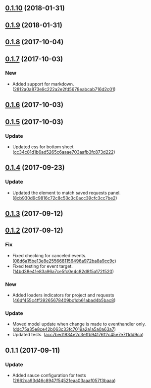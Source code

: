 <a name="0.1.10"></a>
## [0.1.10](https://github.com/advanced-rest-client/project-details/compare/0.1.9...0.1.10) (2018-01-31)




<a name="0.1.9"></a>
## [0.1.9](https://github.com/advanced-rest-client/project-details/compare/0.1.8...0.1.9) (2018-01-31)




<a name="0.1.8"></a>
## [0.1.8](https://github.com/advanced-rest-client/project-details/compare/0.1.7...0.1.8) (2017-10-04)




<a name="0.1.7"></a>
## [0.1.7](https://github.com/advanced-rest-client/project-details/compare/0.1.6...0.1.7) (2017-10-03)


### New

* Added support for markdown. ([2812a0a873e9c222a2e2fd5678eabcab716d2c01](https://github.com/advanced-rest-client/project-details/commit/2812a0a873e9c222a2e2fd5678eabcab716d2c01))



<a name="0.1.6"></a>
## [0.1.6](https://github.com/advanced-rest-client/project-details/compare/0.1.5...0.1.6) (2017-10-03)




<a name="0.1.5"></a>
## [0.1.5](https://github.com/advanced-rest-client/project-details/compare/0.1.4...0.1.5) (2017-10-03)


### Update

* Updated css for bottom sheet ([cc34c81d1b6ad5265c6aaae703aafb3fc873d222](https://github.com/advanced-rest-client/project-details/commit/cc34c81d1b6ad5265c6aaae703aafb3fc873d222))



<a name="0.1.4"></a>
## [0.1.4](https://github.com/advanced-rest-client/project-details/compare/0.1.2...0.1.4) (2017-09-23)


### Update

* Updated the element to match saved requests panel. ([8cb930d9c9816c72c8c53c3c0acc39cfc3cc7be2](https://github.com/advanced-rest-client/project-details/commit/8cb930d9c9816c72c8c53c3c0acc39cfc3cc7be2))



<a name="0.1.3"></a>
## [0.1.3](https://github.com/advanced-rest-client/project-details/compare/0.1.2...0.1.3) (2017-09-12)




<a name="0.1.2"></a>
## [0.1.2](https://github.com/advanced-rest-client/project-details/compare/0.1.1...0.1.2) (2017-09-12)


### Fix

* Fixed checking for canceled events. ([08d6a15be13e8e2556681156496a972ba8a9cc9c](https://github.com/advanced-rest-client/project-details/commit/08d6a15be13e8e2556681156496a972ba8a9cc9c))
* Fixed testing for event target. ([14bd38e41e83a96a7ce5fc0e4c82d8f5a172f520](https://github.com/advanced-rest-client/project-details/commit/14bd38e41e83a96a7ce5fc0e4c82d8f5a172f520))

### New

* Added loaders indicators for project and requests ([46df455c4ff39265678409bc1cb61abad4b5bac8](https://github.com/advanced-rest-client/project-details/commit/46df455c4ff39265678409bc1cb61abad4b5bac8))

### Update

* Moved model update when change is made to eventhandler only. ([ddc75a35e8ce42b063c33fc7019a2a1a5a0a63a7](https://github.com/advanced-rest-client/project-details/commit/ddc75a35e8ce42b063c33fc7019a2a1a5a0a63a7))
* Updated tests. ([acc7bed1834e2c3effb9417612c45e7e711dd9ca](https://github.com/advanced-rest-client/project-details/commit/acc7bed1834e2c3effb9417612c45e7e711dd9ca))



<a name="0.1.1"></a>
## 0.1.1 (2017-09-11)


### Update

* Added sauce configuration for tests ([2662ca93d46c8947f54521eaa03aaaf057f3baaa](https://github.com/advanced-rest-client/project-details/commit/2662ca93d46c8947f54521eaa03aaaf057f3baaa))



